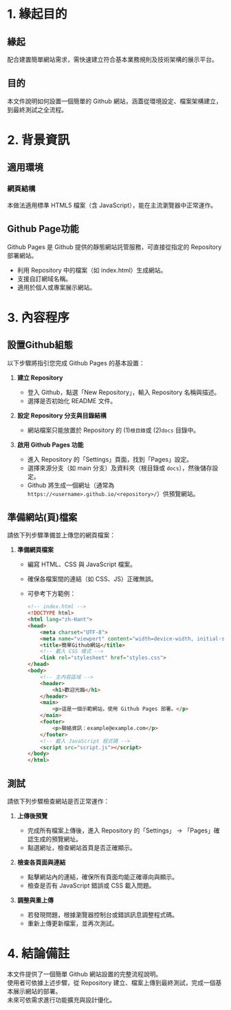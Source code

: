 # 1. 緣起目的

## 緣起

配合建置簡單網站需求，需快速建立符合基本業務規則及技術架構的展示平台。

## 目的

本文件說明如何設置一個簡單的 Github 網站，涵蓋從環境設定、檔案架構建立，到最終測試之全流程。

# 2. 背景資訊

## 適用環境

### 網頁結構

本做法適用標準 HTML5 檔案（含 JavaScript），能在主流瀏覽器中正常運作。  

## Github Page功能

Github Pages 是 Github 提供的靜態網站託管服務，可直接從指定的 Repository 部署網站。  
* 利用 Repository 中的檔案（如 index.html）生成網站。  
* 支援自訂網域名稱。  
* 適用於個人或專案展示網站。  

# 3. 內容程序

## 設置Github組態

以下步驟將指引您完成 Github Pages 的基本設置：  

1. **建立 Repository**  
   - 登入 Github，點選「New Repository」，輸入 Repository 名稱與描述。  
   - 選擇是否初始化 README 文件。  

2. **設定 Repository 分支與目錄結構**  
   - 網站檔案只能放置於 Repository 的 (1)`根目錄`或 (2)`docs` 目錄中。  

3. **啟用 Github Pages 功能**  
   - 進入 Repository 的「Settings」頁面，找到「Pages」設定。  
   - 選擇來源分支（如 main 分支）及資料夾（根目錄或 `docs`），然後儲存設定。  
   - Github 將生成一個網址（通常為 `https://<username>.github.io/<repository>/`）供預覽網站。 

## 準備網站(頁)檔案

請依下列步驟準備並上傳您的網頁檔案：  

1. **準備網頁檔案**  
   - 編寫 HTML、CSS 與 JavaScript 檔案。  
   - 確保各檔案間的連結（如 CSS、JS）正確無誤。  
   - 可參考下方範例：
     
     ```html
     <!-- index.html -->
     <!DOCTYPE html>
     <html lang="zh-Hant">
     <head>
         <meta charset="UTF-8">
         <meta name="viewport" content="width=device-width, initial-scale=1.0">
         <title>簡單Github網站</title>
         <!-- 載入 CSS 樣式 -->
         <link rel="stylesheet" href="styles.css">
     </head>
     <body>
         <!-- 主內容區域 -->
         <header>
             <h1>歡迎光臨</h1>
         </header>
         <main>
             <p>這是一個示範網站，使用 Github Pages 部署。</p>
         </main>
         <footer>
             <p>聯絡資訊：example@example.com</p>
         </footer>
         <!-- 載入 JavaScript 程式碼 -->
         <script src="script.js"></script>
     </body>
     </html>
     ```

## 測試

請依下列步驟檢查網站是否正常運作：  

1. **上傳後預覽**  
   - 完成所有檔案上傳後，進入 Repository 的「Settings」 -> 「Pages」確認生成的預覽網址。  
   - 點選網址，檢查網站首頁是否正確顯示。  
   <!-- GPTHELP：提示如何找到並使用預覽網址 -->

2. **檢查各頁面與連結**  
   - 點擊網站內的連結，確保所有頁面均能正確導向與顯示。  
   - 檢查是否有 JavaScript 錯誤或 CSS 載入問題。  
   <!-- GPTHELP：說明測試過程中常見問題與解決辦法 -->

3. **調整與重上傳**  
   - 若發現問題，根據瀏覽器控制台或錯誤訊息調整程式碼。  
   - 重新上傳更新檔案，並再次測試。  
   <!-- GPTHELP：確保步驟詳盡，便於使用者追蹤問題 -->

# 4. 結論備註

本文件提供了一個簡單 Github 網站設置的完整流程說明。  
使用者可依據上述步驟，從 Repository 建立、檔案上傳到最終測試，完成一個基本展示網站的部署。  
未來可依需求進行功能擴充與設計優化。
